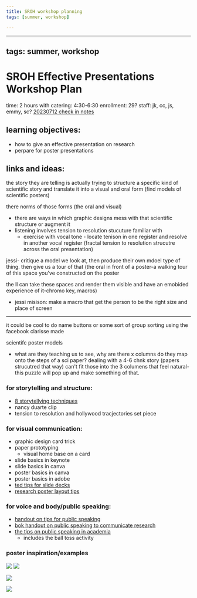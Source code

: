 ```yaml
---
title: SROH workshop planning
tags: [summer, workshop]

---
```


---
tags: summer, workshop
---
# SROH Effective Presentations Workshop Plan
time: 2 hours with catering: 4:30-6:30
enrollment: 29?
staff: jk, cc, js, emmy, sc?
[20230712 check in notes](https://docs.google.com/document/d/1NQIINyYqYR22MC2-sFnFpt6jYonC9YQQU7qqnkFgIVw/edit)

## learning objectives: 
* how to give an effective presentation on research
* perpare for poster presentations

## links and ideas:

the story they are telling is actually trying to structure a specific kind of scientific story and translate it into a visual and oral form (find models of scientific posters)

there norms of those forms (the oral and visual)
* there are ways in which graphic designs mess with that scientific structure or augment it 
* listening involves tension to resolution stucuture familiar with 
    * exercise with vocal tone - locate tenison in one register and resolve in another vocal register (fractal tension to resolution strucutre across the oral presentation)
    
jessi- critique a model we look at, then produce their own mdoel type of thing. then give us a tour of that (the oral in front of a poster-a walking tour of this space you've constructed on the poster
    
the ll can take these spaces and render them visible and have an emobided experience of it-chromo key, macros) 
* jessi misison: make a macro that get the person to be the right size and place of screen

---


it could be cool to do name buttons or some sort of group sorting using the facebook clarisse made

scientifc poster models
* what are they teaching us to see, why are there x columns do they map onto the steps of a sci paper? dealing with a 4-6 chnk story (papers strucutred that way) can't fit those into the 3 columens that feel natural-this puzzle will pop up and make something of that. 




### for storytelling and structure:
* [8 storytellying techniques](https://blog.sparkol.com/8-classic-storytelling-techniques-for-engaging-presentations)
* nancy duarte clip
* tension to resolution and hollywood tracjectories set piece

### for visual communication:
* graphic design card trick
* paper prototyping
    * visual home base on a card
* slide basics in keynote
* slide basics in canva
* poster basics in canva
* poster basics in adobe
* [ted tips for slide decks](https://blog.ted.com/10-tips-for-better-slide-decks/)
* [research poster layout tips](https://www.makesigns.com/tutorials/poster-design-layout.aspx)

### for voice and body/public speaking:
* [handout on tips for public speaking](https://drive.google.com/drive/search?q=public%20speaking)
* [bok handout on public speaking to communicate research](https://drive.google.com/drive/search?q=public%20speaking)
* [the tips on public speaking in academia](https://docs.google.com/document/d/0B-7Yl5iUW4HXQjJ0SE03MVhrWkE/edit?resourcekey=0-gos9Qa1Yg1FmzuqgO9Vr7g)
    * includes the ball toss activity


### poster inspiration/examples

![](https://hackmd.io/_uploads/BJ8dkRCKh.png)
![](https://hackmd.io/_uploads/HyPlfCRK2.png)


![](https://hackmd.io/_uploads/BkSYWR0tn.png)

![](https://hackmd.io/_uploads/B1FYWRAt2.jpg)



